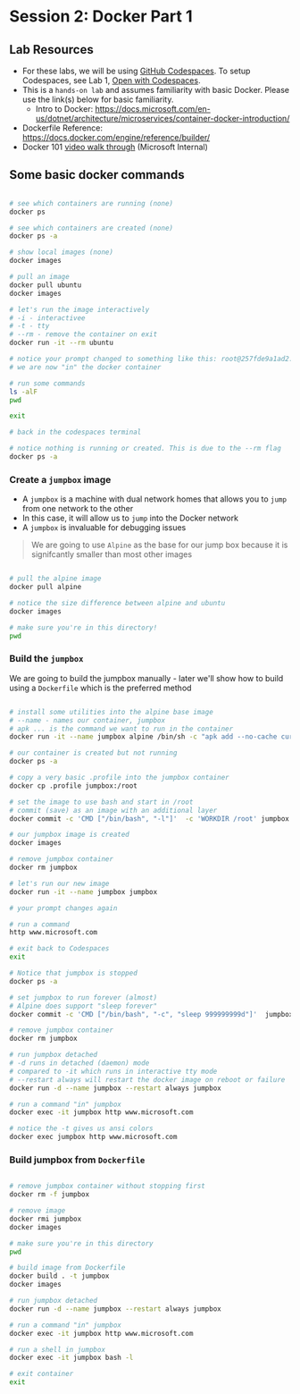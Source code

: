 # Session 2: Docker Part 1

## Lab Resources

- For these labs, we will be using [GitHub Codespaces](https://github.com/features/codespaces). To setup Codespaces, see Lab 1, [Open with Codespaces](../01-Setup-Codespaces/README.md#open-with-codespaces).
- This is a `hands-on lab` and assumes familiarity with basic Docker. Please use the link(s) below for basic familiarity.
  - Intro to Docker: <https://docs.microsoft.com/en-us/dotnet/architecture/microservices/container-docker-introduction/>
- Dockerfile Reference: <https://docs.docker.com/engine/reference/builder/>
- Docker 101 [video walk through](https://msit.microsoftstream.com/video/7115a4ff-0400-85a8-5a90-f1eb80993e79?channelId=533aa1ff-0400-85a8-6076-f1eb81fb8468) (Microsoft Internal)

## Some basic docker commands

```bash

# see which containers are running (none)
docker ps

# see which containers are created (none)
docker ps -a

# show local images (none)
docker images

# pull an image
docker pull ubuntu
docker images

# let's run the image interactively
# -i - interactivee
# -t - tty
# --rm - remove the container on exit
docker run -it --rm ubuntu

# notice your prompt changed to something like this: root@257fde9a1ad2:/#
# we are now "in" the docker container

# run some commands
ls -alF
pwd

exit

# back in the codespaces terminal

# notice nothing is running or created. This is due to the --rm flag
docker ps -a

```

### Create a `jumpbox` image

- A `jumpbox` is a machine with dual network homes that allows you to `jump` from one network to the other
- In this case, it will allow us to `jump` into the Docker network
- A `jumpbox` is invaluable for debugging issues

> We are going to use `Alpine` as the base for our jump box because it is signifcantly smaller than most other images

```bash

# pull the alpine image
docker pull alpine

# notice the size difference between alpine and ubuntu
docker images

# make sure you're in this directory!
pwd

```

### Build the `jumpbox`

We are going to build the jumpbox manually - later we'll show how to build using a `Dockerfile` which is the preferred method

```bash

# install some utilities into the alpine base image
# --name - names our container, jumpbox
# apk ... is the command we want to run in the container
docker run -it --name jumpbox alpine /bin/sh -c "apk add --no-cache curl redis mariadb-client py-pip jq nano bash && pip3 install --upgrade pip setuptools httpie"

# our container is created but not running
docker ps -a

# copy a very basic .profile into the jumpbox container
docker cp .profile jumpbox:/root

# set the image to use bash and start in /root
# commit (save) as an image with an additional layer
docker commit -c 'CMD ["/bin/bash", "-l"]'  -c 'WORKDIR /root' jumpbox jumpbox

# our jumpbox image is created
docker images

# remove jumpbox container
docker rm jumpbox

# let's run our new image
docker run -it --name jumpbox jumpbox

# your prompt changes again

# run a command
http www.microsoft.com

# exit back to Codespaces
exit

# Notice that jumpbox is stopped
docker ps -a

# set jumpbox to run forever (almost)
# Alpine does support "sleep forever"
docker commit -c 'CMD ["/bin/bash", "-c", "sleep 999999999d"]'  jumpbox jumpbox

# remove jumpbox container
docker rm jumpbox

# run jumpbox detached
# -d runs in detached (daemon) mode
# compared to -it which runs in interactive tty mode
# --restart always will restart the docker image on reboot or failure
docker run -d --name jumpbox --restart always jumpbox

# run a command "in" jumpbox
docker exec -it jumpbox http www.microsoft.com

# notice the -t gives us ansi colors
docker exec jumpbox http www.microsoft.com

```

### Build jumpbox from `Dockerfile`

```bash

# remove jumpbox container without stopping first
docker rm -f jumpbox

# remove image
docker rmi jumpbox
docker images

# make sure you're in this directory
pwd

# build image from Dockerfile
docker build . -t jumpbox
docker images

# run jumpbox detached
docker run -d --name jumpbox --restart always jumpbox

# run a command "in" jumpbox
docker exec -it jumpbox http www.microsoft.com

# run a shell in jumpbox
docker exec -it jumpbox bash -l

# exit container
exit

```
